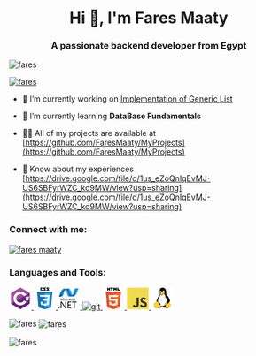 <h1 align="center">Hi 👋, I'm Fares Maaty</h1>
<h3 align="center">A passionate backend developer from Egypt</h3>

<p align="left"> <img src="https://komarev.com/ghpvc/?username=fares&label=Profile%20views&color=0e75b6&style=flat" alt="fares" /> </p>

<p align="left"> <a href="https://github.com/ryo-ma/github-profile-trophy"><img src="https://github-profile-trophy.vercel.app/?username=fares" alt="fares" /></a> </p>

- 🔭 I’m currently working on [Implementation of Generic List](https://github.com/FaresMaaty/MyProjects/tree/master/ImplementationGenericList)

- 🌱 I’m currently learning **DataBase Fundamentals**

- 👨‍💻 All of my projects are available at [https://github.com/FaresMaaty/MyProjects](https://github.com/FaresMaaty/MyProjects)

- 📄 Know about my experiences [https://drive.google.com/file/d/1us_eZoQnIqEvMJ-US6SBFyrWZC_kd9MW/view?usp=sharing](https://drive.google.com/file/d/1us_eZoQnIqEvMJ-US6SBFyrWZC_kd9MW/view?usp=sharing)

<h3 align="left">Connect with me:</h3>
<p align="left">
<a href="https://linkedin.com/in/fares maaty‏" target="blank"><img align="center" src="https://raw.githubusercontent.com/rahuldkjain/github-profile-readme-generator/master/src/images/icons/Social/linked-in-alt.svg" alt="fares maaty‏" height="30" width="40" /></a>
</p>

<h3 align="left">Languages and Tools:</h3>
<p align="left"> <a href="https://www.w3schools.com/cs/" target="_blank" rel="noreferrer"> <img src="https://raw.githubusercontent.com/devicons/devicon/master/icons/csharp/csharp-original.svg" alt="csharp" width="40" height="40"/> </a> <a href="https://www.w3schools.com/css/" target="_blank" rel="noreferrer"> <img src="https://raw.githubusercontent.com/devicons/devicon/master/icons/css3/css3-original-wordmark.svg" alt="css3" width="40" height="40"/> </a> <a href="https://dotnet.microsoft.com/" target="_blank" rel="noreferrer"> <img src="https://raw.githubusercontent.com/devicons/devicon/master/icons/dot-net/dot-net-original-wordmark.svg" alt="dotnet" width="40" height="40"/> </a> <a href="https://git-scm.com/" target="_blank" rel="noreferrer"> <img src="https://www.vectorlogo.zone/logos/git-scm/git-scm-icon.svg" alt="git" width="40" height="40"/> </a> <a href="https://www.w3.org/html/" target="_blank" rel="noreferrer"> <img src="https://raw.githubusercontent.com/devicons/devicon/master/icons/html5/html5-original-wordmark.svg" alt="html5" width="40" height="40"/> </a> <a href="https://developer.mozilla.org/en-US/docs/Web/JavaScript" target="_blank" rel="noreferrer"> <img src="https://raw.githubusercontent.com/devicons/devicon/master/icons/javascript/javascript-original.svg" alt="javascript" width="40" height="40"/> </a> <a href="https://www.linux.org/" target="_blank" rel="noreferrer"> <img src="https://raw.githubusercontent.com/devicons/devicon/master/icons/linux/linux-original.svg" alt="linux" width="40" height="40"/> </a> </p>

<p><img align="left" src="https://github-readme-stats.vercel.app/api/top-langs?username=fares&show_icons=true&locale=en&layout=compact" alt="fares" /></p>

<p>&nbsp;<img align="center" src="https://github-readme-stats.vercel.app/api?username=fares&show_icons=true&locale=en" alt="fares" /></p>

<p><img align="center" src="https://github-readme-streak-stats.herokuapp.com/?user=fares&" alt="fares" /></p>

